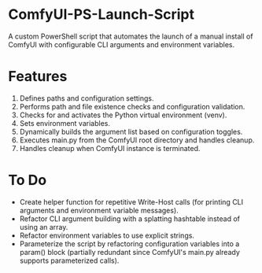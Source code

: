 # ComfyUI-PS-Launch-Script
A custom PowerShell script that automates the launch of a manual install of ComfyUI with configurable CLI arguments and environment variables.




# Features
1. Defines paths and configuration settings.
2. Performs path and file existence checks and configuration validation.
3. Checks for and activates the Python virtual environment (venv).
4. Sets environment variables.
5. Dynamically builds the argument list based on configuration toggles.
6. Executes main.py from the ComfyUI root directory and handles cleanup.
7. Handles cleanup when ComfyUI instance is terminated.




# To Do
- Create helper function for repetitive Write-Host calls (for printing CLI arguments and environment variable messages).
- Refactor CLI argument building with a splatting hashtable instead of using an array.
- Refactor environment variables to use explicit strings.
- Parameterize the script by refactoring configuration variables into a param() block (partially redundant since ComfyUI's main.py already supports parameterized calls).
